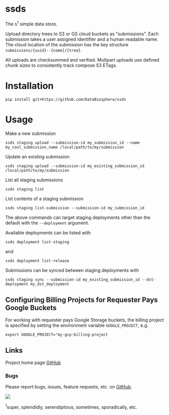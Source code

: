 # ssds
The s<sup>1</sup> simple data store.

Upload directory trees to S3 or GS cloud buckets as "submissions". Each submission takes a user assigned
identifier and a human readable name. The cloud location of the submission has the key structure
`submissions/{uuid}--{name}/{tree}`.

All uploads are checksummed and verified. Multpart uploads use defined chunk sizes to consistently track compose S3
ETags.

# Installation

```
pip install git+https://github.com/DataBiosphere/ssds
```

# Usage
Make a new submission

```
ssds staging upload --submission-id my_submission_id --name my_cool_submission_name /local/path/to/my/submission
```

Update an existing submission

```
ssds staging upload --submission-id my_existing_submission_id /local/path/to/my/submission
```

List all staging submissions

```
ssds staging list
```

List contents of a staging submission

```
ssds staging list-submission --submission-id my_submission_id
```

The above commands can target staging deployments other than the default with the `--deployment` argument.

Available deployments can be listed with

```
ssds deployment list-staging
```

and

```
ssds deployment list-release
```

Submissions can be synced between staging deployments with
```
ssds staging sync --submission-id my_existing_submission_id --dst-deployment my_dst_deployment
```

## Configuring Billing Projects for Requester Pays Google Buckets

For working with requester pays Google Storage buckets, the billing project is specified by setting the
environment variable `GOOGLE_PROJECT`, e.g.
```
export GOOGLE_PROJECT="my-gcp-billing-project
```

## Links
Project home page [GitHub](https://github.com/DataBiosphere/ssds)  

### Bugs
Please report bugs, issues, feature requests, etc. on [GitHub](https://github.com/DataBiosphere/ssds).

![](https://travis-ci.org/DataBiosphere/ssds.svg?branch=master)

<sup>1</sup>super, splendidly, serendipitous, sometimes, sporadically, etc.
